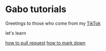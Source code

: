 # Gabo tutorials
Greetings to those who come from my [TikTok](https://www.tiktok.com/@gabopython?lang=en)

let's learn

[how to pull request](https://github.com/gabopython/how-to-PR)
[how to mark down](https://github.com/gabopython/how-to-markdown)
